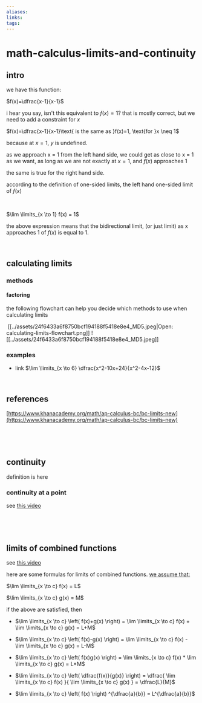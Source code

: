 ```yaml
---
aliases: 
links: 
tags: 
---
```

# math-calculus-limits-and-continuity

## intro

we have this function:

$f(x)=\dfrac{x-1}{x-1}$

i hear you say, isn't this equivalent to $f(x)=1$?
that is mostly correct, but we need to add a constraint for $x$

$f(x)=\dfrac{x-1}{x-1}\text{ is the same as }f(x)=1, \text{for }x \neq 1$

because at $x=1$, $y$ is undefined.

as we approach x = 1 from the left hand side, we could get as close to x = 1 as we want, as long as we are not exactly at $x=1$, and $f(x)$ approaches 1

the same is true for the right hand side.

according to the definition of one-sided limits, the left hand one-sided limit of $f(x)$

‍

$\lim \limits_{x \to 1} f(x) = 1$

the above expression means that the bidirectional limit, (or just limit) as x approaches 1 of $f(x)$ is equal to 1.

‍

## calculating limits

### methods

#### factoring

the following flowchart can help you decide which methods to use when calculating limits

‍​
[[../assets/24f6433a6f8750bcf194188f5418e8e4_MD5.jpeg|Open: calculating-limits-flowchart.png]]
![[../assets/24f6433a6f8750bcf194188f5418e8e4_MD5.jpeg]]

### examples

*  link $\lim \limits_{x \to 6} \dfrac{x^2-10x+24}{x^2-4x-12}$

‍

## references

[https://www.khanacademy.org/math/ap-calculus-bc/bc-limits-new](https://www.khanacademy.org/math/ap-calculus-bc/bc-limits-new)

‍

‍

## continuity

definition is here

### continuity at a point

see [this video](https://www.khanacademy.org/math/ap-calculus-bc/bc-limits-new/bc-1-11/v/continuity-at-a-point)

‍

‍

## limits of combined functions

see [this video](https://www.khanacademy.org/math/ap-calculus-ab/ab-limits-new/ab-1-5a/v/limits-of-combined-functions-piecewise)

here are some formulas for limits of combined functions. <u>we assume that:</u>

$\lim \limits_{x \to c} f(x) = L$

$\lim \limits_{x \to c} g(x) = M$

if the above are satisfied, then

* $\lim \limits_{x \to c} \left( f(x)+g(x) \right) = \lim \limits_{x \to c} f(x) + \lim \limits_{x \to c} g(x) = L+M$

* $\lim \limits_{x \to c} \left( f(x)-g(x) \right) = \lim \limits_{x \to c} f(x) - \lim \limits_{x \to c} g(x) = L-M$

* $\lim \limits_{x \to c} \left( f(x)g(x) \right) = \lim \limits_{x \to c} f(x) * \lim \limits_{x \to c} g(x) = L*M$

* $\lim \limits_{x \to c} \left( \dfrac{f(x)}{g(x)} \right) = \dfrac{ \lim \limits_{x \to c} f(x) }{ \lim \limits_{x \to c} g(x) } = \dfrac{L}{M}$

* $\lim \limits_{x \to c} \left( f(x) \right) ^{\dfrac{a}{b}} = L^{\dfrac{a}{b}}$

‍
